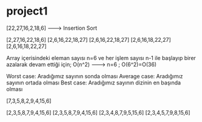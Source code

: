 # project1
[22,27,16,2,18,6] ---> Insertion Sort

[2,27,16,22,18,6]
[2,6,16,22,18,27]
[2,6,16,22,18,27]
[2,6,16,18,22,27]
[2,6,16,18,22,27]

Array içerisindeki eleman sayısı n=6 ve her işlem sayısı n-1 ile başlayıp birer azalarak devam ettiği için;
O(n^2) ---> n=6 ; O(6^2)=O(36)

Worst case: Aradığımız sayının sonda olması
Average case: Aradığımız sayının ortada olması
Best case: Aradığımız sayının dizinin en başında olması

[7,3,5,8,2,9,4,15,6]

[2,3,5,8,7,9,4,15,6]
[2,3,5,8,7,9,4,15,6]
[2,3,4,8,7,9,5,15,6]
[2,3,4,5,7,9,8,15,6]
